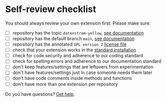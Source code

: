 # Self-review checklist

You should always review your own extension first. Please make sure:

- [ ] repository has the topic `datenstrom-yellow`, [see documentation](https://docs.github.com/en/repositories/managing-your-repositorys-settings-and-features/customizing-your-repository/classifying-your-repository-with-topics)
- [ ] repository has the default branch `main`, [see documentation](https://docs.github.com/en/repositories/configuring-branches-and-merges-in-your-repository/managing-branches-in-your-repository/changing-the-default-branch)
- [ ] repository has the annotated `GPL version 2` [license file](https://github.com/datenstrom/yellow/blob/main/LICENSE.md)
- [ ] check that your extension works in the [standard installation](https://github.com/datenstrom/yellow)
- [ ] check for code security and adherence to our coding standard
- [ ] check for spelling errors and adherence to our documentation standard
- [ ] don't keep features/settings that are leftovers from experimentation
- [ ] don't have features/settings just in case someone needs them later
- [ ] don't have code comments inside methods and functions
- [ ] don't have more than one extension per repository
 
Do you have questions? [Get help](https://datenstrom.se/yellow/help/).

